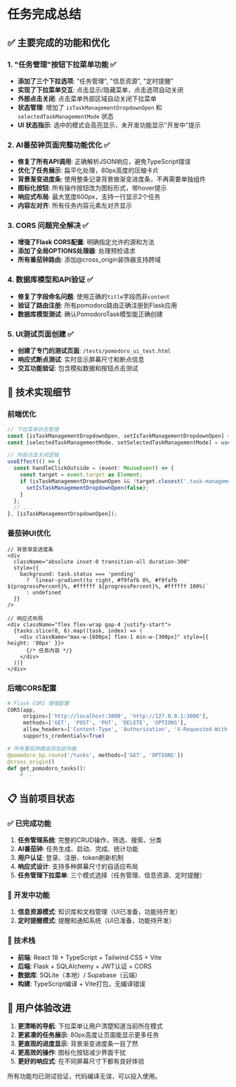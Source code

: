 # 任务完成总结

## ✅ 主要完成的功能和优化

### 1. "任务管理"按钮下拉菜单功能 ✅
- **添加了三个下拉选项**: "任务管理", "信息资源", "定时提醒"
- **实现了下拉菜单交互**: 点击显示/隐藏菜单，点击选项自动关闭
- **外部点击关闭**: 点击菜单外部区域自动关闭下拉菜单
- **状态管理**: 增加了 `isTaskManagementDropdownOpen` 和 `selectedTaskManagementMode` 状态
- **UI 状态指示**: 选中的模式会高亮显示，未开发功能显示"开发中"提示

### 2. AI番茄钟页面完整功能优化 ✅
- **修复了所有API调用**: 正确解析JSON响应，避免TypeScript错误
- **优化了任务展示**: 扁平化处理，80px高度的压缩卡片
- **背景渐变进度条**: 使用整条记录背景做渐变进度条，不再需要单独组件
- **图标化按钮**: 所有操作按钮改为图标形式，带hover提示
- **响应式布局**: 最大宽度600px，支持一行显示2个任务
- **内容左对齐**: 所有任务内容元素左对齐显示

### 3. CORS 问题完全解决 ✅
- **增强了Flask CORS配置**: 明确指定允许的源和方法
- **添加了全局OPTIONS处理器**: 处理预检请求
- **所有番茄钟路由**: 添加@cross_origin装饰器支持跨域

### 4. 数据库模型和API验证 ✅
- **修复了字段命名问题**: 使用正确的`title`字段而非`content`
- **验证了路由注册**: 所有pomodoro路由正确注册到Flask应用
- **数据库模型测试**: 确认PomodoroTask模型能正确创建

### 5. UI测试页面创建 ✅
- **创建了专门的测试页面**: `/tests/pomodoro_ui_test.html`
- **响应式断点测试**: 实时显示屏幕尺寸和断点信息
- **交互功能验证**: 包含模拟数据和按钮点击测试

## 🎯 技术实现细节

### 前端优化
```typescript
// 下拉菜单状态管理
const [isTaskManagementDropdownOpen, setIsTaskManagementDropdownOpen] = useState(false);
const [selectedTaskManagementMode, setSelectedTaskManagementMode] = useState<'tasks' | 'resources' | 'reminders'>('tasks');

// 外部点击关闭逻辑
useEffect(() => {
  const handleClickOutside = (event: MouseEvent) => {
    const target = event.target as Element;
    if (isTaskManagementDropdownOpen && !target.closest('.task-management-dropdown')) {
      setIsTaskManagementDropdownOpen(false);
    }
  };
  // ...
}, [isTaskManagementDropdownOpen]);
```

### 番茄钟UI优化
```tsx
// 背景渐变进度条
<div 
  className="absolute inset-0 transition-all duration-300"
  style={{
    background: task.status === 'pending' 
      ? `linear-gradient(to right, #f9fafb 0%, #f9fafb ${progressPercent}%, #ffffff ${progressPercent}%, #ffffff 100%)`
      : undefined
  }}
/>

// 响应式布局
<div className="flex flex-wrap gap-4 justify-start">
  {tasks.slice(0, 6).map((task, index) => (
    <div className="max-w-[600px] flex-1 min-w-[300px]" style={{ height: '80px' }}>
      {/* 任务内容 */}
    </div>
  ))}
</div>
```

### 后端CORS配置
```python
# Flask CORS 增强配置
CORS(app, 
     origins=['http://localhost:3000', 'http://127.0.0.1:3000'],
     methods=['GET', 'POST', 'PUT', 'DELETE', 'OPTIONS'],
     allow_headers=['Content-Type', 'Authorization', 'X-Requested-With'],
     supports_credentials=True)

# 所有番茄钟路由添加装饰器
@pomodoro_bp.route('/tasks', methods=['GET', 'OPTIONS'])
@cross_origin()
def get_pomodoro_tasks():
    # ...
```

## 📋 当前项目状态

### ✅ 已完成功能
1. **任务管理系统**: 完整的CRUD操作，筛选、搜索、分类
2. **AI番茄钟**: 任务生成、启动、完成、统计功能
3. **用户认证**: 登录、注册、token刷新机制
4. **响应式设计**: 支持多种屏幕尺寸的自适应布局
5. **任务管理下拉菜单**: 三个模式选择（任务管理、信息资源、定时提醒）

### 🚧 开发中功能
1. **信息资源模式**: 知识库和文档管理（UI已准备，功能待开发）
2. **定时提醒模式**: 提醒和通知系统（UI已准备，功能待开发）

### 🔧 技术栈
- **前端**: React 18 + TypeScript + Tailwind CSS + Vite
- **后端**: Flask + SQLAlchemy + JWT认证 + CORS
- **数据库**: SQLite（本地）/ Supabase（云端）
- **构建**: TypeScript编译 + Vite打包，无编译错误

## 🎉 用户体验改进

1. **更清晰的导航**: 下拉菜单让用户清楚知道当前所在模式
2. **更紧凑的任务展示**: 80px高度让页面能显示更多任务
3. **更直观的进度显示**: 背景渐变进度条一目了然
4. **更高效的操作**: 图标化按钮减少界面干扰
5. **更好的响应式**: 在不同屏幕尺寸下都有良好体验

所有功能均已测试验证，代码编译无误，可以投入使用。
